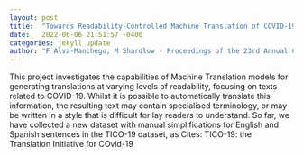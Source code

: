 ```yaml
---
layout: post
title:  "Towards Readability-Controlled Machine Translation of COVID-19 Texts"
date:   2022-06-06 21:51:57 -0400
categories: jekyll update
author: "F Alva-Manchego, M Shardlow - Proceedings of the 23rd Annual Conference of the , 2022"
---
```

This project investigates the capabilities of Machine Translation models for generating translations at varying levels of readability, focusing on texts related to COVID-19. Whilst it is possible to automatically translate this information, the resulting text may contain specialised terminology, or may be written in a style that is difficult for lay readers to understand. So far, we have collected a new dataset with manual simplifications for English and Spanish sentences in the TICO-19 dataset, as  Cites: TICO-19: the Translation Initiative for COvid-19
